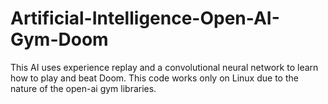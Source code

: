 # Artificial-Intelligence-Open-AI-Gym-Doom
This AI uses experience replay and a convolutional  neural network to learn how to play and beat Doom. This code works only on Linux due to the nature of the open-ai gym libraries.
